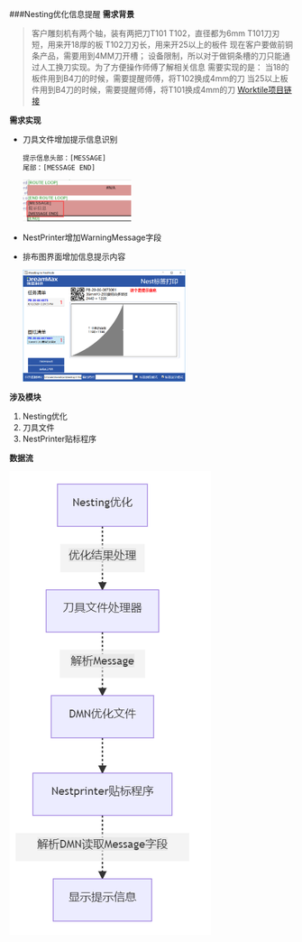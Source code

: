 ###Nesting优化信息提醒
**需求背景**
>客户雕刻机有两个轴，装有两把刀T101 T102，直径都为6mm
T101刀刃短，用来开18厚的板
T102刀刃长，用来开25以上的板件
现在客户要做前铜条产品，需要用到4MM刀开槽；
设备限制，所以对于做铜条槽的刀只能通过人工换刀实现。为了方便操作师傅了解相关信息
需要实现的是：
当18的板件用到B4刀的时候，需要提醒师傅，将T102换成4mm的刀
当25以上板件用到B4刀的时候，需要提醒师傅，将T101换成4mm的刀
[Worktile项目链接](https://dmsoft.worktile.com/mission/projects/5e377e8ae727c16b0f47a3cf/tasks/5ece2c9526a2063b6e895f43)

**需求实现**
- 刀具文件增加提示信息识别
    ```
    提示信息头部：[MESSAGE]
    尾部：[MESSAGE END]
    ```
    <img src="images/刀具文件Message.png" width="40%" />

- NestPrinter增加WarningMessage字段
- 排布图界面增加信息提示内容

    <img src="images\Nestprinter.png" width="60%" />

**涉及模块**
1. Nesting优化
2. 刀具文件
3. NestPrinter贴标程序

**数据流**

<img src="images\Nest信息提示数据流.png" />








